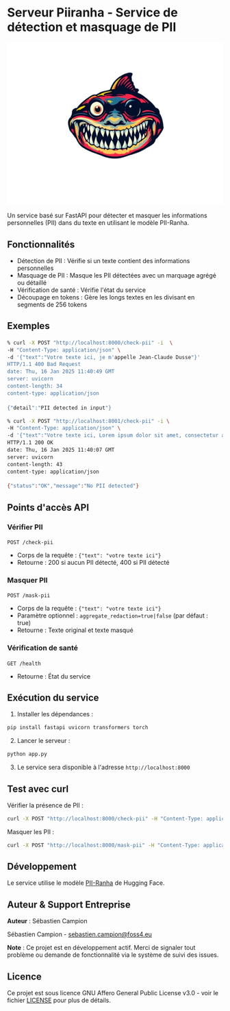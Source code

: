 # Serveur Piiranha - Service de détection et masquage de PII

![Logo PII-Ranha](logo.png)

Un service basé sur FastAPI pour détecter et masquer les informations personnelles (PII) dans du texte en utilisant le modèle PII-Ranha.

## Fonctionnalités

- Détection de PII : Vérifie si un texte contient des informations personnelles
- Masquage de PII : Masque les PII détectées avec un marquage agrégé ou détaillé
- Vérification de santé : Vérifie l'état du service
- Découpage en tokens : Gère les longs textes en les divisant en segments de 256 tokens

## Exemples

```bash
% curl -X POST "http://localhost:8000/check-pii" -i  \
-H "Content-Type: application/json" \
-d '{"text":"Votre texte ici, je m'appelle Jean-Claude Dusse"}'
HTTP/1.1 400 Bad Request
date: Thu, 16 Jan 2025 11:40:49 GMT
server: uvicorn
content-length: 34
content-type: application/json

{"detail":"PII detected in input"}
```
```bash
% curl -X POST "http://localhost:8001/check-pii" -i \
-H "Content-Type: application/json" \
-d '{"text":"Votre texte ici, Lorem ipsum dolor sit amet, consectetur adipiscing elit"}'
HTTP/1.1 200 OK
date: Thu, 16 Jan 2025 11:40:07 GMT
server: uvicorn
content-length: 43
content-type: application/json

{"status":"OK","message":"No PII detected"}
```

## Points d'accès API

### Vérifier PII
`POST /check-pii`
- Corps de la requête : `{"text": "votre texte ici"}`
- Retourne : 200 si aucun PII détecté, 400 si PII détecté

### Masquer PII
`POST /mask-pii`
- Corps de la requête : `{"text": "votre texte ici"}`
- Paramètre optionnel : `aggregate_redaction=true|false` (par défaut : true)
- Retourne : Texte original et texte masqué

### Vérification de santé
`GET /health`
- Retourne : État du service

## Exécution du service

1. Installer les dépendances :
```bash
pip install fastapi uvicorn transformers torch
```

2. Lancer le serveur :
```bash
python app.py
```

3. Le service sera disponible à l'adresse `http://localhost:8000`

## Test avec curl

Vérifier la présence de PII :
```bash
curl -X POST "http://localhost:8000/check-pii" -H "Content-Type: application/json" -d '{"text":"Votre texte ici"}'
```

Masquer les PII :
```bash
curl -X POST "http://localhost:8000/mask-pii" -H "Content-Type: application/json" -d '{"text":"Votre texte ici"}'
```

## Développement

Le service utilise le modèle [PII-Ranha](https://huggingface.co/iiiorg/piiranha-v1-detect-personal-information) de Hugging Face.

## Auteur & Support Entreprise

**Auteur** : Sébastien Campion

Sébastien Campion - sebastien.campion@foss4.eu

**Note** : Ce projet est en développement actif. Merci de signaler tout problème ou demande de fonctionnalité via le système de suivi des issues.

## Licence

Ce projet est sous licence GNU Affero General Public License v3.0 - voir le fichier [LICENSE](LICENSE) pour plus de détails.
